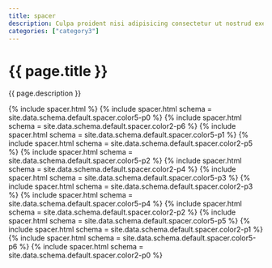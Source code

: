 ```yaml
---
title: spacer
description: Culpa proident nisi adipisicing consectetur ut nostrud exercitation do reprehenderit fugiat irure dolore ut irure. Eu consectetur duis est laboris culpa commodo anim ut tempor nulla. Laboris ex et proident exercitation.
categories: ["category3"]
---
```

<!--v1.2.135 pages/includes/spacer.md -->


# {{ page.title }}

{{ page.description }}

{% include spacer.html %}
{% include spacer.html schema = site.data.schema.default.spacer.color5-p0 %}
{% include spacer.html schema = site.data.schema.default.spacer.color2-p6 %}
{% include spacer.html schema = site.data.schema.default.spacer.color5-p1 %}
{% include spacer.html schema = site.data.schema.default.spacer.color2-p5 %}
{% include spacer.html schema = site.data.schema.default.spacer.color5-p2 %}
{% include spacer.html schema = site.data.schema.default.spacer.color2-p4 %}
{% include spacer.html schema = site.data.schema.default.spacer.color5-p3 %}
{% include spacer.html schema = site.data.schema.default.spacer.color2-p3 %}
{% include spacer.html schema = site.data.schema.default.spacer.color5-p4 %}
{% include spacer.html schema = site.data.schema.default.spacer.color2-p2 %}
{% include spacer.html schema = site.data.schema.default.spacer.color5-p5 %}
{% include spacer.html schema = site.data.schema.default.spacer.color2-p1 %}
{% include spacer.html schema = site.data.schema.default.spacer.color5-p6 %}
{% include spacer.html schema = site.data.schema.default.spacer.color2-p0 %}
